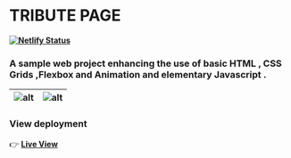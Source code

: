 # TRIBUTE PAGE
**[![Netlify Status](https://api.netlify.com/api/v1/badges/a8b77692-5fa1-4fe3-8a13-37e2b29f9df0/deploy-status)](https://app.netlify.com/sites/triparnochatterjeetributepage/deploys)**

### A sample web project enhancing the use of  basic HTML , CSS Grids ,Flexbox and Animation and elementary Javascript .
| ![alt](https://i.imgur.com/usTet60.png) | ![alt](https://i.imgur.com/Fgr4XNK.pngg) |
| --------------------------------------- | ---------------------------------------- |

### View deployment
:point_right: **[Live View](https://triparnochatterjeetributepage.netlify.app/)**
